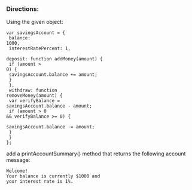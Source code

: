 <h3>Directions:</h3>

Using the given object:

<code>var savingsAccount = {</code><br/>
<code>  balance: 1000,</code><br/>
<code>  interestRatePercent: 1,</code><br/>
<code>  deposit: function addMoney(amount) {</code><br/>
<code>    if (amount > 0) {</code><br/>
<code>      savingsAccount.balance += amount;</code><br/>
<code>    }</code><br/>
<code>  },</code><br/>
<code>  withdraw: function removeMoney(amount) {</code><br/>
<code>    var verifyBalance = savingsAccount.balance - amount;</code><br/>
<code>    if (amount > 0 && verifyBalance >= 0) {</code><br/>
<code>      savingsAccount.balance -= amount;</code><br/>
<code>    }</code><br/>
<code>  }</code><br/>
<code>};</code><br/>

add a printAccountSummary() method that returns the following account message:

<code>Welcome!</code><br/>
<code>Your balance is currently $1000 and your interest rate is 1%.</code>
